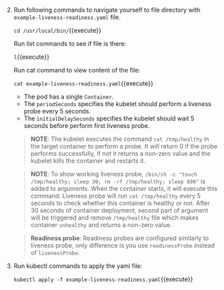 2. Run following commands to navigate yourself to file directory with `example-liveness-readiness.yaml` file.

    `cd /usr/local/bin/`{{execute}}

    Run list commands to see if file is there:
  
    `l`{{execute}}

    Run cat command to view content of the file:

    `cat example-liveness-readiness.yaml`{{execute}}

    - The pod has a single `Container`.
    - The `periodSeconds` specifies the kubelet should perform a liveness probe every 5 seconds.
    - The `initialDelaySeconds` specifies the kubelet should wait 5 seconds before perform first liveness probe.

    >**NOTE**: The kubelet executes the command `cat /tmp/healthy` in the target container to perform a probe. It will return 0 if the probe performs successfully, if not it returns a non-zero value and the kubelet kills the container and restarts it.

    >**NOTE**: To show working liveness probe, `/bin/sh -c "touch /tmp/healthy; sleep 30; rm -rf /tmp/healthy; sleep 600"` is added to arguments. When the container starts, it will execute this command. Liveness probe will run `cat /tmp/healthy` every 5 seconds to check whether this container is healthy or not. After 30 seconds of container deployment, second part of argument will be triggered and remove `/tmp/healthy` file which makes container `unhealthy` and returns a non-zero value.

    >**Readiness probe**: Readiness probes are configured similarly to liveness probe, only difference is you use `readinessProbe` instead of `livenessProbe`.

3. Run kubectl commands to apply the yaml file:

    `kubectl apply -f example-liveness-readiness.yaml`{{execute}}
